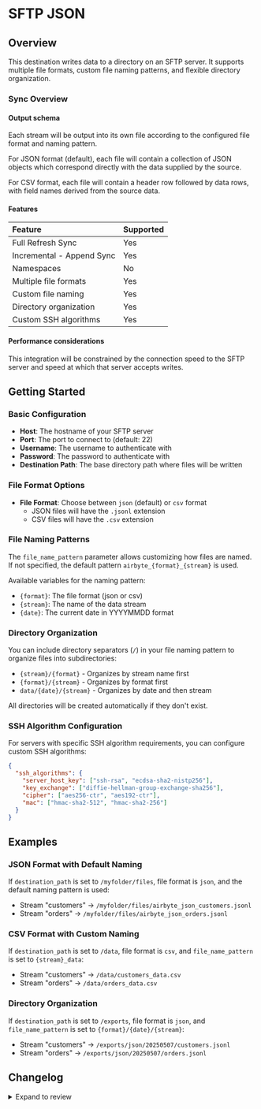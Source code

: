 # SFTP JSON

## Overview

This destination writes data to a directory on an SFTP server. It supports multiple file formats, custom file naming patterns, and flexible directory organization.

### Sync Overview

#### Output schema

Each stream will be output into its own file according to the configured file format and naming pattern.

For JSON format (default), each file will contain a collection of JSON objects which correspond directly with the data supplied by the source.

For CSV format, each file will contain a header row followed by data rows, with field names derived from the source data.

#### Features

| Feature                       | Supported |
| :---------------------------- | :-------- |
| Full Refresh Sync             | Yes       |
| Incremental - Append Sync     | Yes       |
| Namespaces                    | No        |
| Multiple file formats         | Yes       |
| Custom file naming            | Yes       |
| Directory organization        | Yes       |
| Custom SSH algorithms         | Yes       |

#### Performance considerations

This integration will be constrained by the connection speed to the SFTP server and speed at which that server accepts writes.

## Getting Started

### Basic Configuration

- **Host**: The hostname of your SFTP server
- **Port**: The port to connect to (default: 22)
- **Username**: The username to authenticate with
- **Password**: The password to authenticate with
- **Destination Path**: The base directory path where files will be written

### File Format Options

- **File Format**: Choose between `json` (default) or `csv` format
  - JSON files will have the `.jsonl` extension
  - CSV files will have the `.csv` extension

### File Naming Patterns

The `file_name_pattern` parameter allows customizing how files are named. If not specified, the default pattern `airbyte_{format}_{stream}` is used.

Available variables for the naming pattern:
- `{format}`: The file format (json or csv)
- `{stream}`: The name of the data stream
- `{date}`: The current date in YYYYMMDD format

### Directory Organization

You can include directory separators (`/`) in your file naming pattern to organize files into subdirectories:

- `{stream}/{format}` - Organizes by stream name first
- `{format}/{stream}` - Organizes by format first
- `data/{date}/{stream}` - Organizes by date and then stream

All directories will be created automatically if they don't exist.

### SSH Algorithm Configuration

For servers with specific SSH algorithm requirements, you can configure custom SSH algorithms:

```json
{
  "ssh_algorithms": {
    "server_host_key": ["ssh-rsa", "ecdsa-sha2-nistp256"],
    "key_exchange": ["diffie-hellman-group-exchange-sha256"],
    "cipher": ["aes256-ctr", "aes192-ctr"],
    "mac": ["hmac-sha2-512", "hmac-sha2-256"]
  }
}
```

## Examples

### JSON Format with Default Naming

If `destination_path` is set to `/myfolder/files`, file format is `json`, and the default naming pattern is used:
- Stream "customers" → `/myfolder/files/airbyte_json_customers.jsonl`
- Stream "orders" → `/myfolder/files/airbyte_json_orders.jsonl`

### CSV Format with Custom Naming

If `destination_path` is set to `/data`, file format is `csv`, and `file_name_pattern` is set to `{stream}_data`:
- Stream "customers" → `/data/customers_data.csv`
- Stream "orders" → `/data/orders_data.csv`

### Directory Organization

If `destination_path` is set to `/exports`, file format is `json`, and `file_name_pattern` is set to `{format}/{date}/{stream}`:
- Stream "customers" → `/exports/json/20250507/customers.jsonl`
- Stream "orders" → `/exports/json/20250507/orders.jsonl`

## Changelog

<details>
  <summary>Expand to review</summary>

| Version | Date       | Pull Request                                           | Subject                       |
| :------ | :--------- | :----------------------------------------------------- | :---------------------------- |
| 0.3.0   | 2025-05-07 | [NEW PR NUMBER]                                        | Add support for file formats, custom naming patterns, directory organization, and SSH algorithms |
| 0.2.13  | 2025-05-03 | [59353](https://github.com/airbytehq/airbyte/pull/59353) | Update dependencies |
| 0.2.12  | 2025-04-26 | [58727](https://github.com/airbytehq/airbyte/pull/58727) | Update dependencies |
| 0.2.11  | 2025-04-19 | [58238](https://github.com/airbytehq/airbyte/pull/58238) | Update dependencies |
| 0.2.10  | 2025-04-12 | [57592](https://github.com/airbytehq/airbyte/pull/57592) | Update dependencies |
| 0.2.9   | 2025-04-05 | [57114](https://github.com/airbytehq/airbyte/pull/57114) | Update dependencies |
| 0.2.8   | 2025-03-29 | [56615](https://github.com/airbytehq/airbyte/pull/56615) | Update dependencies |
| 0.2.7   | 2025-03-22 | [56090](https://github.com/airbytehq/airbyte/pull/56090) | Update dependencies |
| 0.2.6   | 2025-03-08 | [55369](https://github.com/airbytehq/airbyte/pull/55369) | Update dependencies |
| 0.2.5   | 2025-03-01 | [54868](https://github.com/airbytehq/airbyte/pull/54868) | Update dependencies |
| 0.2.4   | 2025-02-22 | [54265](https://github.com/airbytehq/airbyte/pull/54265) | Update dependencies |
| 0.2.3   | 2025-02-15 | [53941](https://github.com/airbytehq/airbyte/pull/53941) | Update dependencies |
| 0.2.2   | 2025-02-08 | [53405](https://github.com/airbytehq/airbyte/pull/53405) | Update dependencies |
| 0.2.1   | 2025-02-01 | [52883](https://github.com/airbytehq/airbyte/pull/52883) | Update dependencies |
| 0.2.0   | 2024-10-14 | [46873](https://github.com/airbytehq/airbyte/pull/46873) | Migrated to Poetry and Airbyte Base Image |
| 0.1.0   | 2022-11-24 | [4924](https://github.com/airbytehq/airbyte/pull/4924) | 🎉 New Destination: SFTP JSON |
</details>
